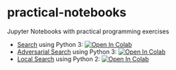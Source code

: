 # practical-notebooks
Jupyter Notebooks with practical programming exercises

- [Search](search/search_sliding_blocks.ipynb) using Python 3: <a href="https://colab.research.google.com/github/pucrs-ai-cs/practical-notebooks/blob/master/search/search_sliding_blocks.ipynb" target="_parent"><img src="https://colab.research.google.com/assets/colab-badge.svg" alt="Open In Colab"/></a>
- [Adversarial Search](adversarial-search/adversarial_search.ipynb) using Python 3: <a href="https://colab.research.google.com/github/pucrs-ai-cs/practical-notebooks/blob/master/adversarial-search/adversarial_search.ipynb" target="_parent"><img src="https://colab.research.google.com/assets/colab-badge.svg" alt="Open In Colab"/></a>
- [Local Search](local-search/local-search.ipynb) using Python 2: <a href="https://colab.research.google.com/github/pucrs-ai-cs/practical-notebooks/blob/master/local-search/local-search.ipynb" target="_parent"><img src="https://colab.research.google.com/assets/colab-badge.svg" alt="Open In Colab"/></a>
